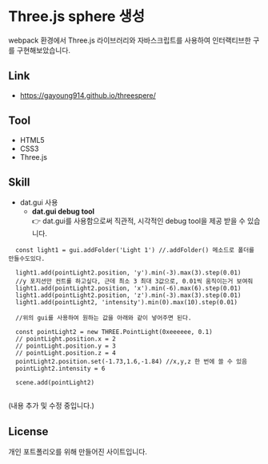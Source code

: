 # Three.js sphere 생성
webpack 환경에서 Three.js 라이브러리와 자바스크립트를 사용하여 인터랙티브한 구를 구현해보았습니다.


## Link
* https://gayoung914.github.io/threespere/

## Tool
* HTML5
* CSS3
* Three.js

## Skill
* dat.gui 사용
  - **dat.gui debug tool**<br>
    👉 dat.gui를 사용함으로써 직관적, 시각적인 debug tool을 제공 받을 수 있습니다.
```
  const light1 = gui.addFolder('Light 1') //.addFolder() 메소드로 폴더를 만들수도있다.

  light1.add(pointLight2.position, 'y').min(-3).max(3).step(0.01)
  //y 포지션만 컨트롤 하고싶다, 근데 최소 3 최대 3값으로, 0.01씩 움직이는거 보여줘
  light1.add(pointLight2.position, 'x').min(-6).max(6).step(0.01)
  light1.add(pointLight2.position, 'z').min(-3).max(3).step(0.01)
  light1.add(pointLight2, 'intensity').min(0).max(10).step(0.01)
  
  //위의 gui를 사용하여 원하는 값을 아래와 같이 넣어주면 된다.
  
  const pointLight2 = new THREE.PointLight(0xeeeeee, 0.1)
  // pointLight.position.x = 2
  // pointLight.position.y = 3
  // pointLight.position.z = 4 
  pointLight2.position.set(-1.73,1.6,-1.84) //x,y,z 한 번에 쓸 수 있음
  pointLight2.intensity = 6

  scene.add(pointLight2)
  
```

(내용 추가 및 수정 중입니다.)

## License
개인 포트폴리오를 위해 만들어진 사이트입니다.

